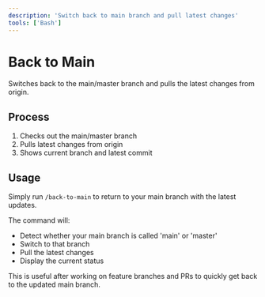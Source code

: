 ```yaml
---
description: 'Switch back to main branch and pull latest changes'
tools: ['Bash']
---
```

# Back to Main

Switches back to the main/master branch and pulls the latest changes from origin.

## Process

1. Checks out the main/master branch
2. Pulls latest changes from origin
3. Shows current branch and latest commit

## Usage

Simply run `/back-to-main` to return to your main branch with the latest updates.

The command will:
- Detect whether your main branch is called 'main' or 'master'
- Switch to that branch
- Pull the latest changes
- Display the current status

This is useful after working on feature branches and PRs to quickly get back to the updated main branch.